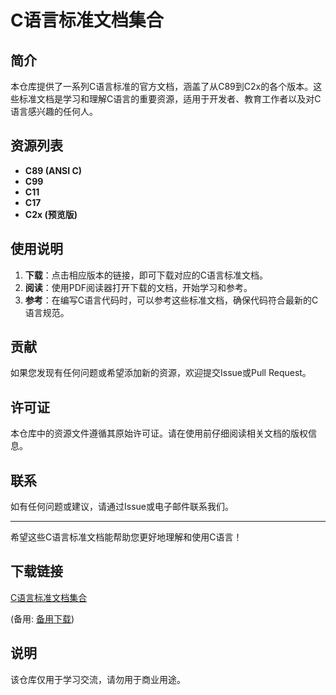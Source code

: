 # C语言标准文档集合

## 简介

本仓库提供了一系列C语言标准的官方文档，涵盖了从C89到C2x的各个版本。这些标准文档是学习和理解C语言的重要资源，适用于开发者、教育工作者以及对C语言感兴趣的任何人。

## 资源列表

- **C89 (ANSI C)**
- **C99**
- **C11**
- **C17**
- **C2x (预览版)**

## 使用说明

1. **下载**：点击相应版本的链接，即可下载对应的C语言标准文档。
2. **阅读**：使用PDF阅读器打开下载的文档，开始学习和参考。
3. **参考**：在编写C语言代码时，可以参考这些标准文档，确保代码符合最新的C语言规范。

## 贡献

如果您发现有任何问题或希望添加新的资源，欢迎提交Issue或Pull Request。

## 许可证

本仓库中的资源文件遵循其原始许可证。请在使用前仔细阅读相关文档的版权信息。

## 联系

如有任何问题或建议，请通过Issue或电子邮件联系我们。

---

希望这些C语言标准文档能帮助您更好地理解和使用C语言！

## 下载链接
[C语言标准文档集合](https://pan.quark.cn/s/7107531bd580) 

(备用: [备用下载](https://pan.baidu.com/s/1JYBbO_--ps0xjRMCBvxZ9w?pwd=1234))

## 说明

该仓库仅用于学习交流，请勿用于商业用途。
